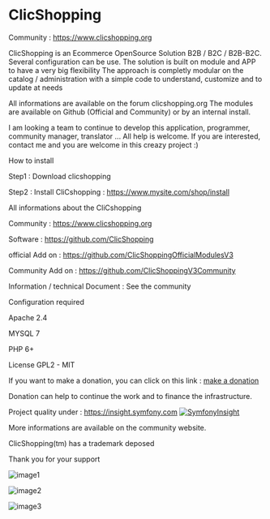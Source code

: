 # ClicShopping

 Community : https://www.clicshopping.org

 ClicShopping is an Ecommerce OpenSource Solution B2B / B2C / B2B-B2C. Several configuration can be use.
 The solution is built on module and APP to have a very big flexibility
 The approach is completly modular on the catalog / administration with a simple code to understand, customize and to update at needs

 All informations are available on the forum clicshopping.org
 The modules are available on Github (Official and Community) or by an internal install.


 I am looking a team to continue to develop this application, programmer, community manager, translator ... All help is welcome.
 If you are interested, contact me and you are welcome in this creazy project :)

 How to install

 Step1 : Download clicshopping

 Step2 : Install CliCshopping : https://www.mysite.com/shop/install


 All informations about the CliCshopping

 Community : https://www.clicshopping.org

 Software : https://github.com/ClicShopping

 official Add on : https://github.com/ClicShoppingOfficialModulesV3

 Community Add on : https://github.com/ClicShoppingV3Community

 Information / technical Document : See the community

 Configuration  required

 Apache 2.4

 MYSQL 7

 PHP 6+

 License GPL2 - MIT

 If you want to make a donation, you can click on this link : <a href="https://www.clicshopping.org/forum/clients/donations/">make a donation</a>

 Donation can help to continue the work and to finance the infrastructure.

Project quality under : https://insight.symfony.com
[![SymfonyInsight](https://insight.symfony.com/projects/04cd44dc-8f83-4b7c-a742-65b8387be9bd/big.svg)](https://insight.symfony.com/projects/04cd44dc-8f83-4b7c-a742-65b8387be9bd)


 More informations are available on the community website.

 ClicShopping(tm) has a trademark deposed

 Thank you for your support

 ![image1](https://www.clicshopping.org/images/backoffice.png)

 ![image2](https://www.clicshopping.org/images/catalog_smartphone.png)

 ![image3](https://www.clicshopping.org/images/order.png)
